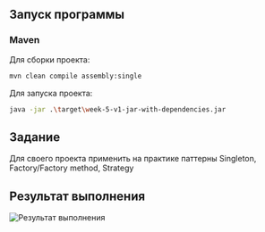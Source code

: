 ## Запуск программы

### Maven

Для сборки проекта:

```sh
mvn clean compile assembly:single
```

Для запуска проекта:

```sh
java -jar .\target\week-5-v1-jar-with-dependencies.jar
```

## Задание
Для своего проекта применить на практике паттерны Singleton, Factory/Factory method, Strategy

## Результат выполнения

![Результат выполнения](https://github.com/StudentRoman/java-ip/assets/143340583/183d8501-14fd-4114-8b0b-4c7e70fc81cf)